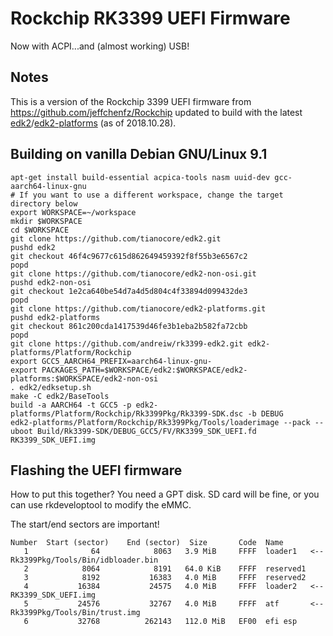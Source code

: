 # Rockchip RK3399 UEFI Firmware

Now with ACPI...and (almost working) USB!

## Notes

This is a version of the Rockchip 3399 UEFI firmware from https://github.com/jeffchenfz/Rockchip
updated to build with the latest [edk2](https://github.com/tianocore/edk2)/[edk2-platforms](https://github.com/tianocore/edk2-platforms)
(as of 2018.10.28).

## Building on vanilla Debian GNU/Linux 9.1

```
apt-get install build-essential acpica-tools nasm uuid-dev gcc-aarch64-linux-gnu
# If you want to use a different workspace, change the target directory below
export WORKSPACE=~/workspace
mkdir $WORKSPACE
cd $WORKSPACE
git clone https://github.com/tianocore/edk2.git
pushd edk2
git checkout 46f4c9677c615d862649459392f8f55b3e6567c2
popd
git clone https://github.com/tianocore/edk2-non-osi.git
pushd edk2-non-osi
git checkout 1e2ca640be54d7a4d5d804c4f33894d099432de3
popd
git clone https://github.com/tianocore/edk2-platforms.git
pushd edk2-platforms
git checkout 861c200cda1417539d46fe3b1eba2b582fa72cbb
popd
git clone https://github.com/andreiw/rk3399-edk2.git edk2-platforms/Platform/Rockchip
export GCC5_AARCH64_PREFIX=aarch64-linux-gnu-
export PACKAGES_PATH=$WORKSPACE/edk2:$WORKSPACE/edk2-platforms:$WORKSPACE/edk2-non-osi
. edk2/edksetup.sh
make -C edk2/BaseTools
build -a AARCH64 -t GCC5 -p edk2-platforms/Platform/Rockchip/Rk3399Pkg/Rk3399-SDK.dsc -b DEBUG
edk2-platforms/Platform/Rockchip/Rk3399Pkg/Tools/loaderimage --pack --uboot Build/Rk3399-SDK/DEBUG_GCC5/FV/RK3399_SDK_UEFI.fd RK3399_SDK_UEFI.img
```

## Flashing the UEFI firmware

  How to put this together? You need a GPT disk. SD card will be fine, or
  you can use rkdeveloptool to modify the eMMC.

  The start/end sectors are important!

    Number  Start (sector)    End (sector)  Size       Code  Name
       1              64            8063   3.9 MiB     FFFF  loader1   <-- Rk3399Pkg/Tools/Bin/idbloader.bin
       2            8064            8191   64.0 KiB    FFFF  reserved1
       3            8192           16383   4.0 MiB     FFFF  reserved2
       4           16384           24575   4.0 MiB     FFFF  loader2   <-- RK3399_SDK_UEFI.img
       5           24576           32767   4.0 MiB     FFFF  atf       <-- Rk3399Pkg/Tools/Bin/trust.img
       6           32768          262143   112.0 MiB   EF00  efi esp
